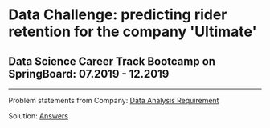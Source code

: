 # Data Challenge:  predicting rider retention for the company 'Ultimate' 

## Data Science Career Track Bootcamp on SpringBoard: 07.2019 - 12.2019
***
Problem statements from Company:
[Data Analysis Requirement](https://github.com/Shunling/SpringBoard/blob/master/ultimate_challenge/ultimate_data_science_challenge.pdf)

Solution:
[Answers](https://github.com/Shunling/SpringBoard/blob/master/ultimate_challenge/Ultimate_challenge_solution.pdf)